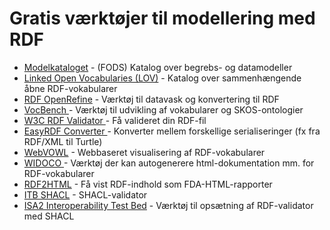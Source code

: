 # Gratis værktøjer til modellering med RDF


  <ul>
	<li><a href="https://data.gov.dk/catalogue/models/">Modelkataloget</a> - (FODS) Katalog over begrebs- og datamodeller </li>   
	<li><a href="http://lov.okfn.org/dataset/lov/">Linked Open Vocabularies (LOV)</a> - Katalog over sammenhængende åbne RDF-vokabularer </li> 
  	<li><a href="http://openrefine.org/">RDF OpenRefine</a> -  Værktøj til datavask og konvertering til RDF </li> 
 	<li><a href="http://vocbench.uniroma2.it/">VocBench </a> - Værktøj til udvikling af vokabularer og SKOS-ontologier</li> 
  	<li><a href="https://www.w3.org/RDF/Validator/">W3C RDF Validator </a> - Få valideret din RDF-fil</li> 
 	<li><a href="http://www.easyrdf.org/converter">EasyRDF Converter </a> - Konverter mellem forskellige serialiseringer (fx fra RDF/XML til Turtle)</li> 
	<li><a href="http://vowl.visualdataweb.org/webvowl.html">WebVOWL</a> -  Webbaseret visualisering af RDF-vokabularer</li> 
	<li><a href="https://github.com/dgarijo/Widoco">WIDOCO </a> - Værktøj der kan autogenerere html-dokumentation mm. for RDF-vokabularer </li> 
 	<li><a href="https://data.gov.dk/rdf2html">RDF2HTML</a> -  Få vist RDF-indhold som FDA-HTML-rapporter </li>  
	<li><a href="https://www.itb.ec.europa.eu/shacl/shacl/upload">ITB SHACL</a> - SHACL-validator </li>  
	<li><a href="https://www.itb.ec.europa.eu/docs/guides/latest/validatingRDF/index.html">ISA2 Interoperability Test Bed</a> - Værktøj til opsætning af RDF-validator med SHACL</li>   
  </ul>
  


